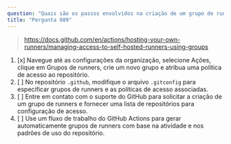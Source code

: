 ```yaml
---
question: "Quais são os passos envolvidos na criação de um grupo de runners auto-hospedados para uma organização no GitHub?"
title: "Pergunta 089"
---
```


> https://docs.github.com/en/actions/hosting-your-own-runners/managing-access-to-self-hosted-runners-using-groups
1. [x] Navegue até as configurações da organização, selecione Ações, clique em Grupos de runners, crie um novo grupo e atribua uma política de acesso ao repositório.
1. [ ] No repositório `.github`, modifique o arquivo `.gitconfig` para especificar grupos de runners e as políticas de acesso associadas.
1. [ ] Entre em contato com o suporte do GitHub para solicitar a criação de um grupo de runners e fornecer uma lista de repositórios para configuração de acesso.
1. [ ] Use um fluxo de trabalho do GitHub Actions para gerar automaticamente grupos de runners com base na atividade e nos padrões de uso do repositório.
